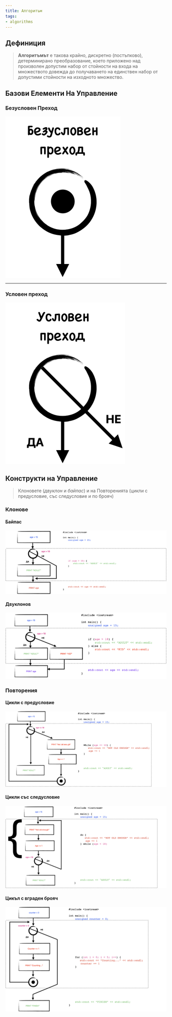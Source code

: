 ```yaml
---
title: Алгоритъм
tags:
- algorithms
---
```


## Дефиниция

> **Алгоритъмът** е такова крайно, дискретно (постъпково), детерминирано преобразование, което приложено над произволен допустим набор от стойности на входа на множеството довежда до получаването на единствен набор от допустими стойности на изходното множество.


## Базови Елементи На Управление

### Безусловен Преход


![Безусловен Преход](notes/assets/unconditional-transition.png)

***
### Условен преход

![Условен преход](notes/assets/conditional-transition.png)

## Конструкти на Управление

> Клоновете (_двуклон_ и _байпас_) и на Повторенията (цикли с предусловие, със следусловие и по брояч)


### Клонове

#### Байпас


![Bypass Operator](notes/assets/bypass-homework.png)

#### Двуклонов

![Bypass-with-condition](notes/assets/bypass-with-statement.png)

### Повторения

#### Цикли с предусловие

![Cycle with condition](notes/assets/cycle-with-before-condition.png)


#### Цикли със следусловие
![Cycle with after condition](notes/assets/cycle-with-after-condition.png)
#### Цикъл с вграден брояч

![Cycle with integrated counter](notes/assets/cycle-with-integrated-counter.png)

